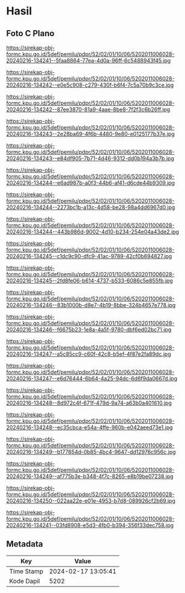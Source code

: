 # Hasil

## Foto C Plano

https://sirekap-obj-formc.kpu.go.id/5def/pemilu/pdpr/52/02/01/10/06/5202011006028-20240216-134241--5faa8864-77ea-4d0a-96ff-6c5488943f45.jpg

https://sirekap-obj-formc.kpu.go.id/5def/pemilu/pdpr/52/02/01/10/06/5202011006028-20240216-134242--e0e5c908-c279-430f-b6f4-7c5a70b9c3ce.jpg

https://sirekap-obj-formc.kpu.go.id/5def/pemilu/pdpr/52/02/01/10/06/5202011006028-20240216-134242--87ee3870-81a9-4aae-8be8-7f2f3c6b26ff.jpg

https://sirekap-obj-formc.kpu.go.id/5def/pemilu/pdpr/52/02/01/10/06/5202011006028-20240216-134243--2e28ba69-4f6b-4480-9e80-e0125177b37e.jpg

https://sirekap-obj-formc.kpu.go.id/5def/pemilu/pdpr/52/02/01/10/06/5202011006028-20240216-134243--e84df905-7b71-4d46-9312-dd0b194a3b7b.jpg

https://sirekap-obj-formc.kpu.go.id/5def/pemilu/pdpr/52/02/01/10/06/5202011006028-20240216-134244--e6ad987b-a0f3-44b6-af41-d6cde44b9309.jpg

https://sirekap-obj-formc.kpu.go.id/5def/pemilu/pdpr/52/02/01/10/06/5202011006028-20240216-134244--2273bc1b-a13c-4d58-be28-98a4dd6967d0.jpg

https://sirekap-obj-formc.kpu.go.id/5def/pemilu/pdpr/52/02/01/10/06/5202011006028-20240216-134244--443b986d-9002-4d10-b234-254e04a43de2.jpg

https://sirekap-obj-formc.kpu.go.id/5def/pemilu/pdpr/52/02/01/10/06/5202011006028-20240216-134245--c1dc9c90-dfc9-41ac-9789-42cf0b694827.jpg

https://sirekap-obj-formc.kpu.go.id/5def/pemilu/pdpr/52/02/01/10/06/5202011006028-20240216-134245--2fd8fe06-b614-4737-b533-6086c5e855fb.jpg

https://sirekap-obj-formc.kpu.go.id/5def/pemilu/pdpr/52/02/01/10/06/5202011006028-20240216-134246--83b1000b-d8e7-4b19-8bbe-324b4657e778.jpg

https://sirekap-obj-formc.kpu.go.id/5def/pemilu/pdpr/52/02/01/10/06/5202011006028-20240216-134246--f6675b23-1e8a-4a5f-9780-dbf6ed02bc71.jpg

https://sirekap-obj-formc.kpu.go.id/5def/pemilu/pdpr/52/02/01/10/06/5202011006028-20240216-134247--a5c85cc9-c60f-42c8-b5ef-4f87e2fa89dc.jpg

https://sirekap-obj-formc.kpu.go.id/5def/pemilu/pdpr/52/02/01/10/06/5202011006028-20240216-134247--e6d76444-6b64-4a25-94dc-6d6f9da0667d.jpg

https://sirekap-obj-formc.kpu.go.id/5def/pemilu/pdpr/52/02/01/10/06/5202011006028-20240216-134248--8d972c4f-671f-479d-9a74-a63b0a401610.jpg

https://sirekap-obj-formc.kpu.go.id/5def/pemilu/pdpr/52/02/01/10/06/5202011006028-20240216-134248--ec35cbca-e54a-4ffe-960b-e042aeed73e1.jpg

https://sirekap-obj-formc.kpu.go.id/5def/pemilu/pdpr/52/02/01/10/06/5202011006028-20240216-134249--b177654d-0b85-4bc4-9647-dd12976c956c.jpg

https://sirekap-obj-formc.kpu.go.id/5def/pemilu/pdpr/52/02/01/10/06/5202011006028-20240216-134249--af775b3e-b348-4f7c-8265-e8b19be07238.jpg

https://sirekap-obj-formc.kpu.go.id/5def/pemilu/pdpr/52/02/01/10/06/5202011006028-20240216-134250--022aa22e-e01e-4953-b7d8-089926cf2b69.jpg

https://sirekap-obj-formc.kpu.go.id/5def/pemilu/pdpr/52/02/01/10/06/5202011006028-20240216-134241--03fd8908-e5d3-4fb0-b394-356f33dec758.jpg


## Metadata

| Key        | Value               |
| ---------- | ------------------- |
| Time Stamp | 2024-02-17 13:05:41 |
| Kode Dapil | 5202                |



